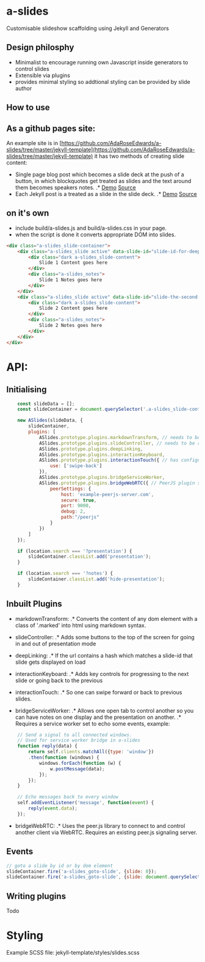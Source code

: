# a-slides
Customisable slideshow scaffolding using Jekyll and Generators

## Design philosphy

* Minimalist to encourage running own Javascript inside generators to control slides
* Extensible via plugins
* provides minimal styling so addtional styling can be provided by slide author

## How to use

## As a github pages site:

An example site is in [https://github.com/AdaRoseEdwards/a-slides/tree/master/jekyll-template](https://github.com/AdaRoseEdwards/a-slides/tree/master/jekyll-template)
it has two methods of creating slide content:

* Single page blog post which becomes a slide deck at the push of a button, in which blockquotes get treated as slides and the text around them becomes speakers notes.
.* [Demo]() [Source]()
* Each Jekyll post is a treated as a slide in the slide deck.
.* [Demo]() [Source]()

## on it's own

* include build/a-slides.js and build/a-slides.css in your page.
* when the script is done it converts appropriate DOM into slides.

```html
<div class="a-slides_slide-container">
	<div class="a-slides_slide active" data-slide-id="slide-id-for-deep-linking">
		<div class="dark a-slides_slide-content">
			Slide 1 Content goes here
		</div>
		<div class="a-slides_notes">
			Slide 1 Notes goes here
		</div>
	</div>
	<div class="a-slides_slide active" data-slide-id="slide-the-second-slide">
		<div class="dark a-slides_slide-content">
			Slide 2 Content goes here
		</div>
		<div class="a-slides_notes">
			Slide 2 Notes goes here
		</div>
	</div>
</div>
```
# API:

## Initialising

```javascript
	const slideData = [];
	const slideContainer = document.querySelector('.a-slides_slide-container');

	new ASlides(slideData, {
		slideContainer,
		plugins: [
			ASlides.prototype.plugins.markdownTransform, // needs to be run first
			ASlides.prototype.plugins.slideController, // needs to be run before buttons are added to it.
			ASlides.prototype.plugins.deepLinking,
			ASlides.prototype.plugins.interactionKeyboard,
			ASlides.prototype.plugins.interactionTouch({ // has configuration
				use: ['swipe-back']
			}),
			ASlides.prototype.plugins.bridgeServiceWorker,
			ASlides.prototype.plugins.bridgeWebRTC({ // PeerJS plugin so one slide controls the rest
				peerSettings: {
					host: 'example-peerjs-server.com',
					secure: true,
					port: 9000,
					debug: 2,
					path:"/peerjs"
				}
			})
		]
	});

	if (location.search === '?presentation') {
		slideContainer.classList.add('presentation');
	}

	if (location.search === '?notes') {
		slideContainer.classList.add('hide-presentation');
	}
```

## Inbuilt Plugins

* markdownTransform:
.* Converts the content of any dom element with a class of '.marked' into html using markdown syntax.

* slideController:
.* Adds some buttons to the top of the screen for going in and out of presentation mode

* deepLinking:
.* If the url contains a hash which matches a slide-id that slide gets displayed on load

* interactionKeyboard:
.* Adds key controls for progressing to the next slide or going back to the previous

* interactionTouch:
.* So one can swipe forward or back to previous slides.

* bridgeServiceWorker:
.* Allows one open tab to control another so you can have notes on one display and the presentation on another.
.* Requires a service worker set to echo some events, example:

```javascript
	// Send a signal to all connected windows.
	// Used for service worker bridge in a-slides
	function reply(data) {
		return self.clients.matchAll({type: 'window'})
		.then(function (windows) {
			windows.forEach(function (w) {
				w.postMessage(data);
			});
		});
	}

	// Echo messages back to every window
	self.addEventListener('message', function(event) {
		reply(event.data);
	});
```

* bridgeWebRTC:
.* Uses the peer.js library to connect to and control another client via WebRTC. Requires an existing peer.js signaling server.

## Events

```javascript
// goto a slide by id or by dom element
slideContainer.fire('a-slides_goto-slide', {slide: 0});
slideContainer.fire('a-slides_goto-slide', {slide: document.querySelector('.a-slide')});
```

## Writing plugins

Todo

# Styling

Example SCSS file: jekyll-template/styles/slides.scss

